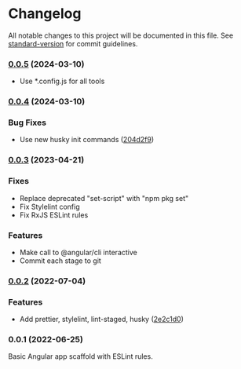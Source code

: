 # Changelog

All notable changes to this project will be documented in this file. See [standard-version](https://github.com/conventional-changelog/standard-version) for commit guidelines.

### [0.0.5](https://github.com/EPAM-JS-Competency-center/angular-scaffold/compare/v0.0.4...v0.0.5) (2024-03-10)

- Use *.config.js for all tools

### [0.0.4](https://github.com/EPAM-JS-Competency-center/angular-scaffold/compare/v0.0.2...v0.0.4) (2024-03-10)

### Bug Fixes

* Use new husky init commands ([204d2f9](https://github.com/EPAM-JS-Competency-center/angular-scaffold/commit/204d2f9550c52b8947ff2150b0056847f11e3b9a))

### [0.0.3](https://github.com/EPAM-JS-Competency-center/angular-scaffold/compare/v0.0.2...v0.0.3) (2023-04-21)

### Fixes

* Replace deprecated "set-script" with "npm pkg set"
* Fix Stylelint config
* Fix RxJS ESLint rules

### Features

* Make call to @angular/cli interactive
* Commit each stage to git

### [0.0.2](https://github.com/EPAM-JS-Competency-center/angular-scaffold/compare/v0.0.1...v0.0.2) (2022-07-04)

### Features

* Add prettier, stylelint, lint-staged,
  husky ([2e2c1d0](https://github.com/EPAM-JS-Competency-center/angular-scaffold/commit/2e2c1d068ced95be7ffa4632bd88913cdddc1048))

### 0.0.1 (2022-06-25)

Basic Angular app scaffold with ESLint rules.
